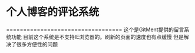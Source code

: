 # 个人博客的评论系统
==================================
这个是GitMent提供的留言系统功能
目前这个系统是不支持IE浏览器的。刷新的页面的速度也有点缓慢 但是解决了很多方便性的问题
